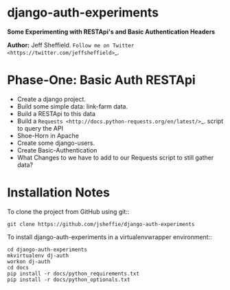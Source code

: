 django-auth-experiments
=======================


**Some Experimenting with RESTApi's and Basic Authentication Headers**

**Author:** Jeff Sheffield.  `Follow me on Twitter <https://twitter.com/jeffsheffield>`_.

Phase-One: Basic Auth RESTApi
========

* Create a django project.
* Build some simple data: link-farm data.
* Build a RESTApi to this data
* Build a `Requests <http://docs.python-requests.org/en/latest/>`_. script to query the API
* Shoe-Horn in Apache
* Create some django-users.
* Create Basic-Authentication
* What Changes to we have to add to our Requests script to still gather data?

Installation Notes
==================

To clone the project from GitHub using git::

    git clone https://github.com/jsheffie/django-auth-experiments

To install django-auth-experiments in a virtualenvwrapper environment::

    cd django-auth-experiments 
    mkvirtualenv dj-auth
    workon dj-auth
    cd docs
    pip install -r docs/python_requirements.txt 
    pip install -r docs/python_optionals.txt 

